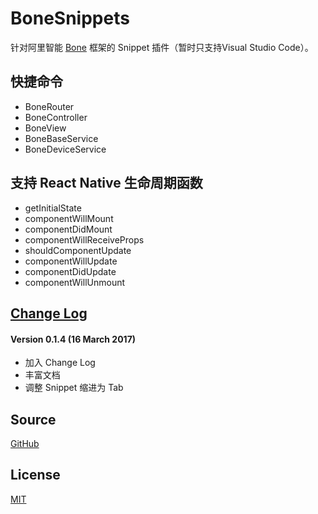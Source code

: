 # BoneSnippets

针对阿里智能 [Bone](https://open.aliplus.com/bone/docs/bone_flow.html) 框架的 Snippet 插件（暂时只支持Visual Studio Code）。

## 快捷命令
* BoneRouter
* BoneController
* BoneView
* BoneBaseService
* BoneDeviceService

## 支持 React Native 生命周期函数
* getInitialState
* componentWillMount
* componentDidMount
* componentWillReceiveProps
* shouldComponentUpdate
* componentWillUpdate
* componentDidUpdate
* componentWillUnmount

## [Change Log](https://github.com/EliYao/BoneSnippets/blob/master/CHANGELOG.md)
#### Version 0.1.4 (16 March 2017)
* 加入 Change Log
* 丰富文档
* 调整 Snippet 缩进为 Tab

## Source

[GitHub](https://github.com/EliYao/BoneSnippets)

## License

[MIT](https://raw.githubusercontent.com/EliYao/BoneSnippets/master/LICENSE)
